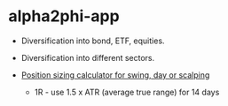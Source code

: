 # alpha2phi-app

- Diversification into bond, ETF, equities.
- Diversification into different sectors.

- [Position sizing calculator for swing, day or scalping](https://www.youtube.com/watch?v=slBxM4J3BEA&t=432s)
  - 1R - use 1.5 x ATR (average true range) for 14 days
